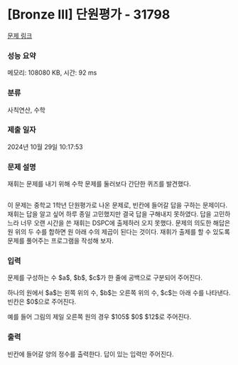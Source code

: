 # [Bronze III] 단원평가 - 31798 

[문제 링크](https://www.acmicpc.net/problem/31798) 

### 성능 요약

메모리: 108080 KB, 시간: 92 ms

### 분류

사칙연산, 수학

### 제출 일자

2024년 10월 29일 10:17:53

### 문제 설명

<p>재휘는 문제를 내기 위해 수학 문제를 둘러보다 간단한 퀴즈를 발견했다.</p>

<p style="display:flex;flex-direction:row;justify-content:center;"><img src="" style="max-height:200px;max-width:100%"></p>

<p>이 문제는 중학교 1학년 단원평가로 나온 문제로, 빈칸에 들어갈 답을 구하는 문제이다. 재휘는 답을 알고 싶어 하루 종일 고민했지만 결국 답을 구해내지 못하였다. 답을 고민하느라 너무 오랜 시간을 쓴 재휘는 DSPC에 출제하러 오지 못했다. 문제의 의도한 해답은 원 위의 두 수를 합하면 원 아래 수의 제곱이 된다는 것이다. 재휘가 출제를 할 수 있도록 문제를 풀어주는 프로그램을 작성해 보자.</p>

### 입력 

 <p>문제를 구성하는 수 $a$, $b$, $c$가 한 줄에 공백으로 구분되어 주어진다.</p>

<p>하나의 원에서 $a$는 왼쪽 위의 수, $b$는 오른쪽 위의 수, $c$는 아래 수를 나타낸다. 빈칸은 $0$으로 주어진다.</p>

<p>예를 들어 그림의 제일 오른쪽 원의 경우 $105$ $0$ $12$로 주어진다.</p>

### 출력 

 <p>빈칸에 들어갈 양의 정수를 출력한다. 답이 있는 입력만 주어진다.</p>

